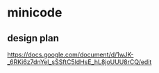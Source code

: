 # minicode

## design plan
https://docs.google.com/document/d/1wJK-_6RKi6z7dnYel_sSSftC5ldHsE_hL8joUUU8rCQ/edit
